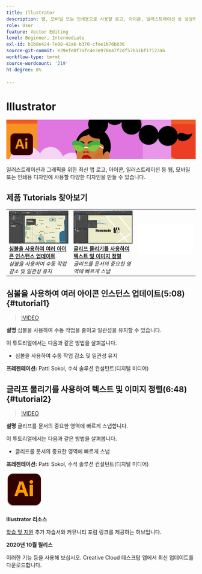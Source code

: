 ```yaml
---
title: Illustrator
description: 웹, 모바일 또는 인쇄용으로 사용할 로고, 아이콘, 일러스트레이션 등 상상하는 무엇이든 디자인할 수 있습니다
role: User
feature: Vector Editing
level: Beginner, Intermediate
exl-id: b1b8e424-7e08-42a6-b370-cfee1b76b036
source-git-commit: e39efe0f7afc4e3e970ea7f2df57b51bf17123a6
workflow-type: tm+mt
source-wordcount: '219'
ht-degree: 0%

---
```


# Illustrator

![튜토리얼 메인 이미지](../assets/Illustrator.jpg)

일러스트레이션과 그래픽을 위한 최신 앱 로고, 아이콘, 일러스트레이션 등 웹, 모바일 또는 인쇄용 디자인에 사용할 다양한 디자인을 만들 수 있습니다.

## 제품 Tutorials 찾아보기

<table style="table-layout:fixed">
<tr>
 <td>
   <a href="illustrator.md#tutorial1">
      <img alt="심볼을 사용하여 여러 아이콘 인스턴스 업데이트" src="../assets/Illustrator_symbols_sokol_thumbnail.jpg" />
   </a>
    <div>
   <a href="illustrator.md#tutorial1"><strong>심볼을 사용하여 여러 아이콘 인스턴스 업데이트</strong></a>
    </div>
    <em>심볼을 사용하여 수동 작업 감소 및 일관성 유지</em>
    <br>
  </td>
  <td>
    <a href="illustrator.md#tutorial2">
        <img alt="글리프 물리기를 사용하여 텍스트 및 이미지 정렬" src="../assets/illustrator_glyphAlign_sokol_thumbnail.jpg" />
    </a>
    <div>
    <a href="illustrator.md#tutorial2"><strong>글리프 물리기를 사용하여 텍스트 및 이미지 정렬</strong></a>
    </div>
    <em>글리프를 문서의 중요한 영역에 빠르게 스냅</em>
    <br>
  </td>
  <td>
    <img alt="스페이서" src="../assets/Whitespacer.png" />
    <div>
    <br>
  </td>
</tr>
</table>

## 심볼을 사용하여 여러 아이콘 인스턴스 업데이트(5:08) {#tutorial1}

>[!VIDEO](https://video.tv.adobe.com/v/326816?hidetitle=true)

**설명**
심볼을 사용하여 수동 작업을 줄이고 일관성을 유지할 수 있습니다.

이 튜토리얼에서는 다음과 같은 방법을 살펴봅니다.
* 심볼을 사용하여 수동 작업 감소 및 일관성 유지

**프레젠테이션:**
Patti Sokol, 수석 솔루션 컨설턴트(디지털 미디어)

## 글리프 물리기를 사용하여 텍스트 및 이미지 정렬(6:48) {#tutorial2}

>[!VIDEO](https://video.tv.adobe.com/v/326817?hidetitle=true)

**설명**
글리프를 문서의 중요한 영역에 빠르게 스냅합니다.

이 튜토리얼에서는 다음과 같은 방법을 살펴봅니다.
* 글리프를 문서의 중요한 영역에 빠르게 스냅

**프레젠테이션:**
Patti Sokol, 수석 솔루션 컨설턴트(디지털 미디어)

![Illustrator 로고](../assets/ai_appicon_96.png)

**Illustrator 리소스**

[학습 및 지원](https://helpx.adobe.com/support/illustrator.html) 추가 자습서와 커뮤니티 포럼 링크를 제공하는 허브입니다.

**2020년 10월 릴리스**

이러한 기능 등을 사용해 보십시오. Creative Cloud 데스크탑 앱에서 최신 업데이트를 다운로드합니다.
